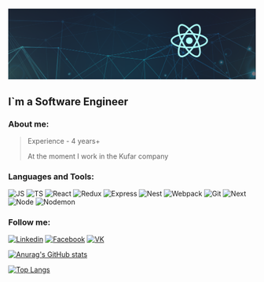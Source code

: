 ![Header](./assets/img.png)

## I`m a Software Engineer

### About me:
> Experience - 4 years+
> 
> At the moment I work in the Kufar company

### Languages and Tools:
![JS](https://img.shields.io/badge/javascript-090909?style=for-the-badge&logo=javascript)
![TS](https://img.shields.io/badge/typescript-090909?style=for-the-badge&logo=typescript)
![React](https://img.shields.io/badge/react-090909?style=for-the-badge&logo=react)
![Redux](https://img.shields.io/badge/redux-090909?style=for-the-badge&logo=redux&logoColor=940ee4)
![Express](https://img.shields.io/badge/express-090909?style=for-the-badge&logo=express&logoColor=4bf174)
![Nest](https://img.shields.io/badge/nestjs-090909?style=for-the-badge&logo=nestjs&logoColor=df3d87)
![Webpack](https://img.shields.io/badge/webpack-090909?style=for-the-badge&logo=webpack)
![Git](https://img.shields.io/badge/GIT-090909?style=for-the-badge&logo=git)
![Next](https://img.shields.io/badge/next.js-090909?style=for-the-badge&logo=next.js)
![Node](https://img.shields.io/badge/node.js-090909?style=for-the-badge&logo=node.js)
![Nodemon](https://img.shields.io/badge/nodemon-090909?style=for-the-badge&logo=nodemon)

### Follow me:
[![Linkedin](https://img.shields.io/badge/linkedin-090909?style=for-the-badge&logo=linkedin&logoColor=077ad9)](https://www.linkedin.com/in/dmitry-gaydamovich-893118199/)
[![Facebook](https://img.shields.io/badge/facebook-090909?style=for-the-badge&logo=facebook&logoColor=3b50d7)](https://www.facebook.com/profile.php?id=100042419645884)
[![VK](https://img.shields.io/badge/vk-090909?style=for-the-badge&logo=vk&logoColor=3b9dd9)](https://vk.com/id185653550)

[//]: # (![Twitter]&#40;https://img.shields.io/badge/twitter-090909?style=for-the-badge&logo=twitter&logoColor=blue&#41;)

[![Anurag's GitHub stats](https://github-readme-stats.vercel.app/api?username=Gaydamovich&count_private=true&show_icons=true&theme=highcontrast)](https://github.com/Gaydamovich)

[![Top Langs](https://github-readme-stats.vercel.app/api/top-langs/?username=Gaydamovich&theme=highcontrast&layout=compact)](https://github.com/Gaydamovich)
